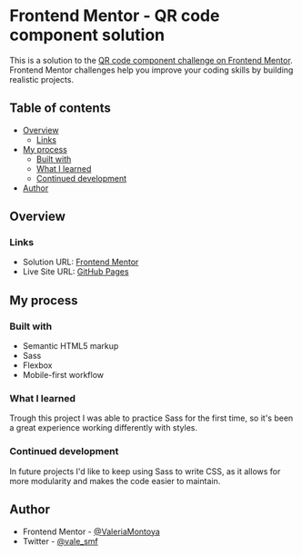 # Frontend Mentor - QR code component solution

This is a solution to the [QR code component challenge on Frontend Mentor](https://www.frontendmentor.io/challenges/qr-code-component-iux_sIO_H). Frontend Mentor challenges help you improve your coding skills by building realistic projects. 

## Table of contents

- [Overview](#overview)
  - [Links](#links)
- [My process](#my-process)
  - [Built with](#built-with)
  - [What I learned](#what-i-learned)
  - [Continued development](#continued-development)
- [Author](#author)

## Overview

### Links

- Solution URL: [Frontend Mentor](https://www.frontendmentor.io/solutions/card-component-using-sass-H0MaqXuoi5)
- Live Site URL: [GitHub Pages](https://valeriamontoya.github.io/qr-code-component/)

## My process

### Built with

- Semantic HTML5 markup
- Sass
- Flexbox
- Mobile-first workflow

### What I learned

Trough this project I was able to practice Sass for the first time, so it's been a great experience working differently with styles.

### Continued development

In future projects I'd like to keep using Sass to write CSS, as it allows for more modularity and makes the code easier to maintain.

## Author

- Frontend Mentor - [@ValeriaMontoya](https://www.frontendmentor.io/profile/ValeriaMontoya)
- Twitter - [@vale_smf](https://twitter.com/vale_smf)